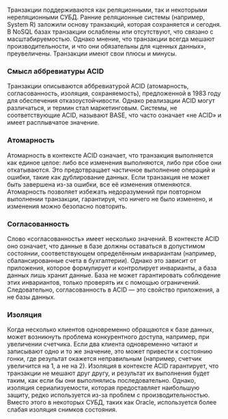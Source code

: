 Транзакции поддерживаются как реляционными, так и некоторыми нереляционными СУБД. Ранние реляционные системы (например, System R) заложили основу транзакций, которая сохраняется и сегодня. В NoSQL базах транзакции ослаблены или отсутствуют, что связано с масштабируемостью. Однако мнение, что транзакции всегда мешают производительности, и что они обязательны для «ценных данных», преувеличены. Транзакции имеют свои плюсы и минусы.

### Смысл аббревиатуры ACID

Транзакции описываются аббревиатурой ACID (атомарность, согласованность, изоляция, сохраняемость), предложенной в 1983 году для обеспечения отказоустойчивости. Однако реализации ACID могут различаться, и термин стал маркетинговым. Системы, не соответствующие ACID, называют BASE, что часто означает «не ACID» и имеет расплывчатое значение.

### Атомарность

Атомарность в контексте ACID означает, что транзакция выполняется как единое целое: либо все изменения выполняются, либо при сбое они откатываются. Это предотвращает частичное выполнение операций и ошибки, такие как дублирование данных. Если транзакция не может быть завершена из-за ошибки, все её изменения отменяются. Атомарность позволяет избежать недоразумений при повторном выполнении транзакции, гарантируя, что ничего не было изменено, и изменения можно безопасно повторить.

### Согласованность

Слово «согласованность» имеет несколько значений. В контексте ACID оно означает, что данные в базе должны оставаться в допустимом состоянии, соответствующем определённым инвариантам (например, сбалансированные счета в бухгалтерии). Однако это зависит от приложения, которое формулирует и контролирует инварианты, а база данных лишь хранит данные. База не может гарантировать соблюдение этих инвариантов, только проверять их с помощью ограничений. Следовательно, согласованность в ACID — это свойство приложения, а не базы данных.

### Изоляция

Когда несколько клиентов одновременно обращаются к базе данных, может возникнуть проблема конкурентного доступа, например, при увеличении счетчика. Если два клиента одновременно читают и записывают одно и то же значение, это может привести к состоянию гонки, где результат окажется неправильным (например, счетчик увеличится на 1, а не на 2). Изоляция в контексте ACID гарантирует, что транзакции не мешают друг другу, и результат их выполнения будет таким, как если бы они выполнялись последовательно. Однако, изоляция сериализуемости, которая предоставляет наибольшую защиту, редко используется из-за проблем с производительностью. Вместо этого в некоторых СУБД, таких как Oracle, используется более слабая изоляция снимков состояния.

